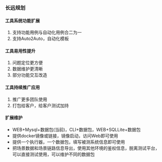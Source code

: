 ### 长远规划
#### 工具系统功能扩展
1. 支持功能用例与自动化用例合二为一
2. 支持Auto2Auto，自动化模板

#### 工具易用性提升
1. 问题定位更方便
2. 数据维护更清晰
3. 部分功能交互改造

#### 工具持续推广应用
1. 推广更多团队使用
2. 打包给客户，给客户测试加持

#### 扩展维护
- WEB+Mysql+数据包(当前)，CLI+数据包，WEB+SQLLite+数据包
- 提供docker镜像或链接，镜像启动，访问Web即可使用
- 提供一个执行器，一个数据包，填写被测系统信息即可使用
- 把场景数据和场景链路信息导出，使用其他环境的鉴权信息，脱离测试平台，可以直接测试使用，可以维护不同的数据包